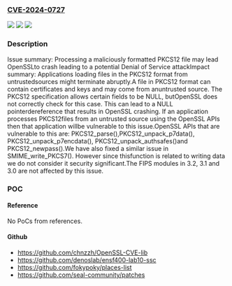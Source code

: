 ### [CVE-2024-0727](https://cve.mitre.org/cgi-bin/cvename.cgi?name=CVE-2024-0727)
![](https://img.shields.io/static/v1?label=Product&message=OpenSSL&color=blue)
![](https://img.shields.io/static/v1?label=Version&message=3.2.0%3C%203.2.1%20&color=brighgreen)
![](https://img.shields.io/static/v1?label=Vulnerability&message=NULL%20Pointer%20Dereference&color=brighgreen)

### Description

Issue summary: Processing a maliciously formatted PKCS12 file may lead OpenSSLto crash leading to a potential Denial of Service attackImpact summary: Applications loading files in the PKCS12 format from untrustedsources might terminate abruptly.A file in PKCS12 format can contain certificates and keys and may come from anuntrusted source. The PKCS12 specification allows certain fields to be NULL, butOpenSSL does not correctly check for this case. This can lead to a NULL pointerdereference that results in OpenSSL crashing. If an application processes PKCS12files from an untrusted source using the OpenSSL APIs then that application willbe vulnerable to this issue.OpenSSL APIs that are vulnerable to this are: PKCS12_parse(),PKCS12_unpack_p7data(), PKCS12_unpack_p7encdata(), PKCS12_unpack_authsafes()and PKCS12_newpass().We have also fixed a similar issue in SMIME_write_PKCS7(). However since thisfunction is related to writing data we do not consider it security significant.The FIPS modules in 3.2, 3.1 and 3.0 are not affected by this issue.

### POC

#### Reference
No PoCs from references.

#### Github
- https://github.com/chnzzh/OpenSSL-CVE-lib
- https://github.com/denoslab/ensf400-lab10-ssc
- https://github.com/fokypoky/places-list
- https://github.com/seal-community/patches

